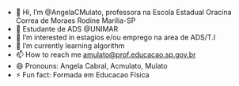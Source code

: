 - 👋 Hi, I’m @AngelaCMulato, professora na Escola Estadual Oracina Correa de Moraes Rodine Marilia-SP
-  🤖 Estudante de ADS @UNIMAR
- 👀 I’m interested in estagios e/ou emprego na area de ADS/T.I
- 🌱 I’m currently learning algorithm
- 📫 How to reach me amulato@prof.educacao.sp.gov.br
- 😄 Pronouns: Angela Cabral, Acmulato, Mulato
- ⚡ Fun fact: Formada em Educacao Física


<!---
AngelaCMulato/AngelaCMulato is a ✨ special ✨ repository because its `README.md` (this file) appears on your GitHub profile.
You can click the Preview link to take a look at your changes.
--->
